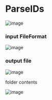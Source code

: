# ParseIDs

![image](https://user-images.githubusercontent.com/32676744/225012509-178784d5-3c37-4db4-a829-8777adbb813f.png)



### input FileFormat

![image](https://user-images.githubusercontent.com/32676744/225012617-e6db86a8-426f-4b68-ab93-d81464b9c778.png)


### output file

![image](https://user-images.githubusercontent.com/32676744/225012933-07335b64-1cbf-4188-8491-f11a2b1b0f79.png)


folder contents 

![image](https://user-images.githubusercontent.com/32676744/225012796-31817cb2-b761-4f66-ae23-28a3c4b2a0e3.png)
